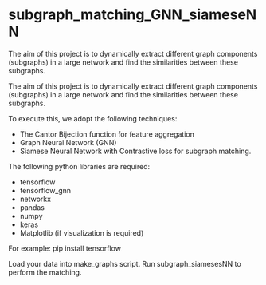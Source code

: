 # subgraph_matching_GNN_siameseNN
The aim of this project is to dynamically extract different graph components (subgraphs) in a large network and find the similarities between these subgraphs. 

The aim of this project is to dynamically extract different graph components (subgraphs) in a large network and find the similarities between these subgraphs.

To execute this, we adopt the following techniques:

- The Cantor Bijection function for feature aggregation
- Graph Neural Network (GNN)
- Siamese Neural Network with Contrastive loss for subgraph matching.

The following python libraries are required:
- tensorflow
- tensorflow_gnn
- networkx
- pandas
- numpy
- keras
- Matplotlib (if visualization is required)

For example: pip install tensorflow

Load your data into make_graphs script. Run subgraph_siamesesNN to perform the matching.
